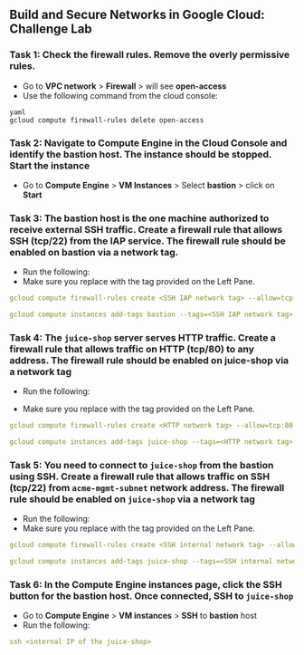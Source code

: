## Build and Secure Networks in Google Cloud: Challenge Lab ##

### Task 1: Check the firewall rules. Remove the overly permissive rules.

* Go to **VPC network** > **Firewall** > will see **open-access**
* Use the following command from the cloud console:

```
yaml
gcloud compute firewall-rules delete open-access
```

### Task 2: Navigate to Compute Engine in the Cloud Console and identify the bastion host. The instance should be stopped. Start the instance

* Go to **Compute Engine**  > **VM Instances** > Select **bastion** > click on **Start**

### Task 3: The bastion host is the one machine authorized to receive external SSH traffic. Create a firewall rule that allows SSH (tcp/22) from the IAP service. The firewall rule should be enabled on bastion via a network tag.

* Run the following:
* Make sure you replace <SSH IAP network tag> with the tag provided on the Left Pane.

```yaml
gcloud compute firewall-rules create <SSH IAP network tag> --allow=tcp:22 --source-ranges 35.235.240.0/20 --target-tags <SSH IAP network tag> --network acme-vpc

gcloud compute instances add-tags bastion --tags=<SSH IAP network tag> --zone=<zone bastion>
```

### Task 4: The `juice-shop` server serves HTTP traffic. Create a firewall rule that allows traffic on HTTP (tcp/80) to any address. The firewall rule should be enabled on juice-shop via a network tag

- Run the following:
* Make sure you replace <HTTP network tag> with the tag provided on the Left Pane.

```yaml
gcloud compute firewall-rules create <HTTP network tag> --allow=tcp:80 --source-ranges 0.0.0.0/0 --target-tags <HTTP network tag> --network acme-vpc

gcloud compute instances add-tags juice-shop --tags=<HTTP network tag> --zone=<zone bastion>
```

### Task 5: You need to connect to `juice-shop` from the bastion using SSH. Create a firewall rule that allows traffic on SSH (tcp/22) from `acme-mgmt-subnet` network address. The firewall rule should be enabled on `juice-shop` via a network tag

* Run the following:
* Make sure you replace <SSH internal network tag> with the tag provided on the Left Pane.

```yaml
gcloud compute firewall-rules create <SSH internal network tag> --allow=tcp:22 --source-ranges 192.168.10.0/24 --target-tags <SSH internal network tag> --network acme-vpc

gcloud compute instances add-tags juice-shop --tags=<SSH internal network tag> --zone=<zone bastion>
```

### Task 6: In the Compute Engine instances page, click the SSH button for the bastion host. Once connected, SSH to `juice-shop`

* Go to **Compute Engine** > **VM instances** > **SSH** to **bastion** host
* Run the following:

```yaml
ssh <internal IP of the juice-shop>
```

